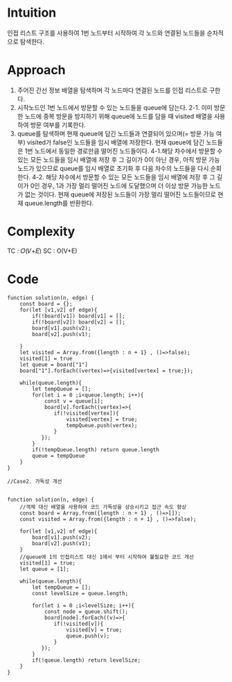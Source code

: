 # Intuition

인접 리스트 구조를 사용하여 1번 노드부터 시작하여 각 노드와 연결된 노드들을 순차적으로 탐색한다.

# Approach

1. 주어진 간선 정보 배열을 탐색하며 각 노드마다 연결된 노드를 인접 리스트로 구한다.
2. 시작노드인 1번 노드에서 방문할 수 있는 노드들을 queue에 담는다.
   2-1. 이미 방문한 노드에 중복 방문을 방지하기 위해 queue에 노드를 담을 때 visited 배열을 사용하여 방문 여부를 기록한다.
3. queue를 탐색하며 현재 queue에 담긴 노드들과 연결되어 있으며(= 방문 가능 여부) visited가 false인 노드들을 임시 배열에 저장한다. 현재 queue에 담긴 노드들은 1번 노드에서 동일한 경로만큼 떨어진 노드들이다.
   4-1.해당 차수에서 방문할 수 있는 모든 노드들을 임시 배열에 저장 후 그 길이가 0이 아닌 경우, 아직 방문 가능 노드가 있으므로 queue를 임시 배열로 초기화 후 다음 차수의 노드들을 다시 순회한다.
   4-2. 해당 차수에서 방문할 수 있는 모든 노드들을 임시 배열에 저장 후 그 길이가 0인 경우, 1과 가장 멀리 떨어진 노드에 도달했으며 더 이상 방문 가능한 노드가 없는 것이다. 현재 queue에 저장된 노드들이 가장 멀리 떨어진 노드들이므로 현재 queue.length를 반환한다.

# Complexity

TC : 𝑂(𝑉+𝐸)
SC : O(V+E)

# Code

```
function solution(n, edge) {
    const board = {};
    for(let [v1,v2] of edge){
        if(!board[v1]) board[v1] = [];
        if(!board[v2]) board[v2] = [];
        board[v1].push(v2);
        board[v2].push(v1);

    }
    let visited = Array.from({length : n + 1} , ()=>false);
    visited[1] = true
    let queue = board["1"]
    board["1"].forEach((vertex)=>{visited[vertex] = true;});

    while(queue.length){
        let tempQueue = [];
        for(let i = 0 ;i<queue.length; i++){
            const v = queue[i];
            board[v].forEach((vertex)=>{
               if(!visited[vertex]){
                   visited[vertex] = true;
                   tempQueue.push(vertex);
               }
           });
        }
        if(!tempQueue.length) return queue.length
        queue = tempQueue
    }
}
```

```
//Case2. 가독성 개선


function solution(n, edge) {
    //객체 대신 배열을 사용하여 코드 가독성을 상승시키고 접근 속도 향상
    const board = Array.from({length : n + 1} , ()=>[]);
    const visited = Array.from({length : n + 1} , ()=>false);

    for(let [v1,v2] of edge){
        board[v1].push(v2);
        board[v2].push(v1);
    }
    //queue에 1의 인접리스트 대신 1에서 부터 시작하여 불필요한 코드 개선
    visited[1] = true;
    let queue = [1];

    while(queue.length){
        let tempQueue = [];
        const levelSize = queue.length;

        for(let i = 0 ;i<levelSize; i++){
            const node = queue.shift();
            board[node].forEach((v)=>{
               if(!visited[v]){
                   visited[v] = true;
                   queue.push(v);
               }
           });
        }
        if(!queue.length) return levelSize;
    }
}
```
